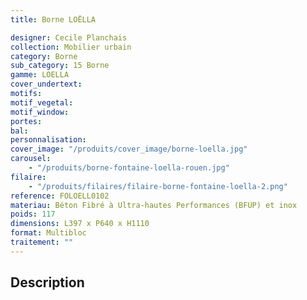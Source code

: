 ```yaml
---
title: Borne LOËLLA

designer: Cecile Planchais
collection: Mobilier urbain
category: Borne
sub_category: 15 Borne
gamme: LOELLA
cover_undertext:
motifs:
motif_vegetal:
motif_window:
portes:
bal:
personnalisation:
cover_image: "/produits/cover_image/borne-loella.jpg"
carousel:
    - "/produits/borne-fontaine-loella-rouen.jpg"
filaire:
    - "/produits/filaires/filaire-borne-fontaine-loella-2.png"
reference: FOLOELL0102
materiau: Béton Fibré à Ultra-hautes Performances (BFUP) et inox
poids: 117
dimensions: L397 x P640 x H1110
format: Multibloc
traitement: ""
---
```


## Description
